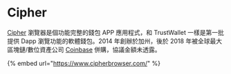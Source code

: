 # Cipher

[Cipher](https://www.cipherbrowser.com/) 瀏覽器是個功能完整的錢包 APP 應用程式，和 TrustWallet 一樣是第一批提供 Dapp 瀏覽功能的軟體錢包。2014 年創辦於加州，後於 2018 年被全球最大區塊鏈/數位資產公司 [Coinbase](../shang/coinbase.md) 併購，協議金額未透露。

{% embed url="https://www.cipherbrowser.com/" %}

